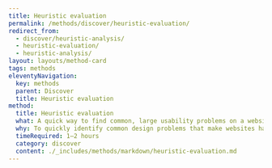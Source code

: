 ```yaml
---
title: Heuristic evaluation
permalink: /methods/discover/heuristic-evaluation/
redirect_from:
  - discover/heuristic-analysis/
  - heuristic-evaluation/
  - heuristic-analysis/
layout: layouts/method-card
tags: methods
eleventyNavigation:
  key: methods
  parent: Discover
  title: Heuristic evaluation
method:
  title: Heuristic evaluation
  what: A quick way to find common, large usability problems on a website.
  why: To quickly identify common design problems that make websites hard to use without conducting more involved user research.
  timeRequired: 1–2 hours
  category: discover
  content: ./_includes/methods/markdown/heuristic-evaluation.md
---
```

